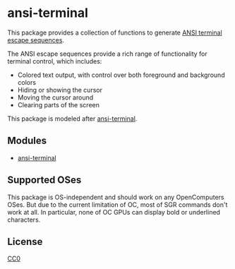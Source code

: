 # ansi-terminal

This package provides a collection of functions to generate
[ANSI terminal escape sequences](http://en.wikipedia.org/wiki/ANSI_escape_code).

The ANSI escape sequences provide a rich range of functionality for
terminal control, which includes:

* Colored text output, with control over both foreground and
  background colors
* Hiding or showing the cursor
* Moving the cursor around
* Clearing parts of the screen

This package is modeled after
[ansi-terminal](http://hackage.haskell.org/package/ansi-terminal).

## Modules

* [ansi-terminal](man/ansi-terminal)

## Supported OSes

This package is OS-independent and should work on any OpenComputers
OSes. But due to the current limitation of OC, most of SGR commands
don't work at all. In particular, none of OC GPUs can display bold or
underlined characters.

## License

[CC0](https://creativecommons.org/share-your-work/public-domain/cc0/)
